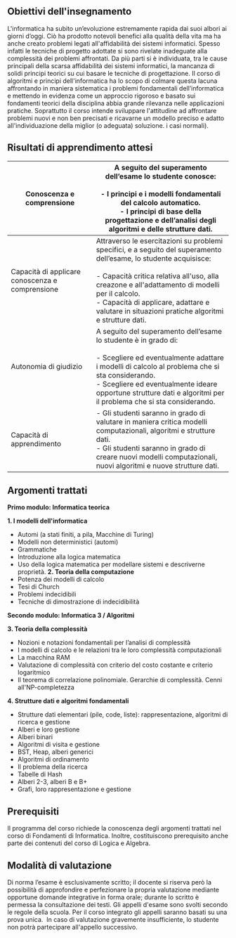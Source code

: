## Obiettivi dell'insegnamento
L'informatica ha subito un’evoluzione estremamente rapida dai suoi albori ai giorni d’oggi. Ciò ha prodotto notevoli benefici alla qualità della vita ma ha anche creato problemi legati all'affidabilità dei sistemi informatici. Spesso infatti le tecniche di progetto adottate si sono rivelate inadeguate alla complessità dei problemi affrontati. Da più parti si è individuata, tra le cause principali della scarsa affidabilità dei sistemi informatici, la mancanza di solidi principi teorici su cui basare le tecniche di progettazione. Il corso di algoritmi e principi dell'informatica ha lo scopo di colmare questa lacuna affrontando in maniera sistematica i problemi fondamentali dell’informatica e mettendo in evidenza come un approccio rigoroso e basato sui fondamenti teorici della disciplina abbia grande rilevanza nelle applicazioni pratiche. Soprattutto il corso intende sviluppare l'attitudine ad affrontare problemi nuovi e non ben precisati e ricavarne un modello preciso e adatto all'individuazione della miglior (o adeguata) soluzione.
i casi normali).

## Risultati di apprendimento attesi
| Conoscenza e comprensione                       | A seguito del superamento dell’esame lo studente conosce:<br><br>- I principi e i modelli fondamentali del calcolo automatico.<br>- I principi di base della progettazione e dell’analisi degli algoritmi e delle strutture dati.                                                                                             |
| ----------------------------------------------- | ----------------------------------------------------------------------------------------------------------------------------------------------------------------------------------------------------------------------------------------------------------------------------------------------------------------------------- |
| Capacità di applicare conoscenza e comprensione | Attraverso le esercitazioni su problemi specifici, e a seguito del superamento dell’esame, lo studente acquisisce: <br><br>- Capacità critica relativa all'uso, alla creazone e all'adattamento di modelli per il calcolo.<br>- Capacità di applicare, adattare e valutare in situazioni pratiche algoritmi e strutture dati. |
| Autonomia di giudizio                           | A seguito del superamento dell’esame lo studente è in grado di:  <br><br>- Scegliere ed eventualmente adattare i modelli di calcolo al problema che si sta considerando. <br>- Scegliere ed eventualmente ideare opportune strutture dati e algoritmi per il problema che si sta considerando.                                |
| Capacità di apprendimento                       | - Gli studenti saranno in grado di valutare in maniera critica modelli computazionali, algoritmi e strutture dati. <br>- Gli studenti saranno in grado di creare nuovi modelli computazionali, nuovi algoritmi e nuove strutture dati.                                                                                        |

## Argomenti trattati
**Primo modulo: Informatica teorica**

**1. I modelli dell'informatica** 
- Automi (a stati finiti, a pila, Macchine di Turing)
- Modelli non deterministici (automi)
- Grammatiche
- Introduzione alla logica matematica 
- Uso della logica matematica per modellare sistemi e descriverne proprietà.
**2. Teoria della computazione**
- Potenza dei modelli di calcolo
- Tesi di Church
- Problemi indecidibili
- Tecniche di dimostrazione di indecidibilità

**Secondo modulo: Informatica 3 / Algoritmi**

**3. Teoria della complessità**
- Nozioni e notazioni fondamentali per l’analisi di complessità
- I modelli di calcolo e le relazioni tra le loro complessità computazionali
- La macchina RAM
- Valutazione di complessità con criterio del costo costante e criterio logaritmico
- Il teorema di correlazione polinomiale. Gerarchie di complessità. Cenni all'NP-completezza

**4. Strutture dati e algoritmi fondamentali**
- Strutture dati elementari (pile, code, liste): rappresentazione, algoritmi di ricerca e gestione
- Alberi e loro gestione
- Alberi binari
- Algoritmi di visita e gestione
- BST, Heap, alberi generici
- Algoritmi di ordinamento
- Il problema della ricerca
- Tabelle di Hash
- Alberi 2-3, alberi B e B+
- Grafi, loro rappresentazione e gestione

## Prerequisiti
Il programma del corso richiede la conoscenza degli argomenti trattati nel corso di Fondamenti di Informatica. Inoltre, costituiscono prerequisito anche parte dei contenuti del corso di Logica e Algebra.

## Modalità di valutazione
Di norma l’esame è esclusivamente scritto; il docente si riserva però la possibilità di approfondire e perfezionare la propria valutazione mediante opportune domande integrative in forma orale; durante lo scritto è permessa la consultazione dei testi. Gli appelli d'esame sono svolti secondo le regole della scuola. Per il corso integrato gli appelli saranno basati su una prova unica.  In caso di valutazione gravemente insufficiente, lo studente non potrà partecipare all'appello successivo.